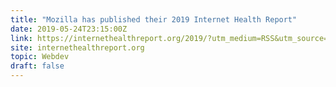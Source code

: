 ```yaml
---
title: "Mozilla has published their 2019 Internet Health Report"
date: 2019-05-24T23:15:00Z
link: https://internethealthreport.org/2019/?utm_medium=RSS&utm_source=hune
site: internethealthreport.org
topic: Webdev
draft: false
---
```

